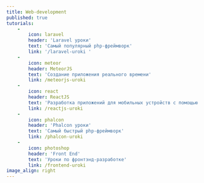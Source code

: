 ```yaml
---
title: Web-development
published: true
tutorials:
    -
        icon: laravel
        header: 'Laravel уроки'
        text: 'Самый популярный php-фреймворк'
        link: '/laravel-uroki '
    -
        icon: meteor
        header: MeteorJS
        text: 'Создание приложения реального времени'
        link: /meteorjs-uroki
    -
        icon: react
        header: ReactJS
        text: 'Разработка приложений для мобильных устройств с помощью популярной библиотеки'
        link: /reactjs-uroki
    -
        icon: phalcon
        header: 'Phalcon уроки'
        text: 'Самый быстрый php-фреймворк'
        link: /phalcon-uroki
    -
        icon: photoshop
        header: 'Front End'
        text: 'Уроки по фронтэнд-разработке'
        link: /frontend-uroki
image_align: right
---
```


